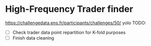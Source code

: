 # High-Frequency Trader finder

https://challengedata.ens.fr/participants/challenges/50/
yolo
TODO:
- [ ] Check trader data point repartition for K-fold purposes
- [ ] Finish data cleaning